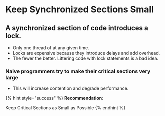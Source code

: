 # Keep Synchronized Sections Small

## A synchronized section of code introduces a lock.&#x20;

* Only one thread of at any given time.
* Locks are expensive because they introduce delays and add overhead.
* The fewer the better. Littering code with lock statements is a bad idea.

### Naive programmers try to make their critical sections very large

* This will increase contention and degrade performance.

{% hint style="success" %}
**Recommendation**:

Keep Critical Sections as Small as Possible
{% endhint %}
